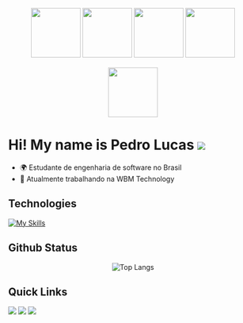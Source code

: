<p align="center">
  <img src="https://media.giphy.com/media/ln7z2eWriiQAllfVcn/giphy.gif" width="100">
  <img src="https://media.giphy.com/media/eNAsjO55tPbgaor7ma/giphy.gif" width="100">
  <img src="https://media.giphy.com/media/KzJkzjggfGN5Py6nkT/giphy.gif" width="100">
  <img src="https://media.giphy.com/media/kH1DBkPNyZPOk0BxrM/giphy.gif" width="100" style="margin-bottom: 20px;">
  <img src="https://media.giphy.com/media/IdyAQJVN2kVPNUrojM/giphy.gif" width="100">
</p>

# Hi! My name is Pedro Lucas ![](https://user-images.githubusercontent.com/18350557/176309783-0785949b-9127-417c-8b55-ab5a4333674e.gif)

* 🌍  Estudante de engenharia de software no Brasil
* 🤝  Atualmente trabalhando na WBM Technology

## Technologies

[![My Skills](https://skillicons.dev/icons?i=react,js,ts,html,css,java,git,github)](https://skillicons.dev)

## Github Status


<div align="center">

![Top Langs](https://github-readme-stats.vercel.app/api/top-langs/?username=pedrolucas444&show_icons=true&theme=algolia)
</div>

## Quick Links
<div> 
  <a href="https://www.instagram.com/pedroo_lss/profilecard/?igsh=N2xwbzE2YXd3YjVl" target="_blank"><img src="https://img.shields.io/badge/-Instagram-%23E4305F?style=for-the-badge&logo=instagram&logoColor=white" target="_blank"></a>
  <a href = "mailto:plsousasilva1000@gmail.com"><img src="https://img.shields.io/badge/-Gmail-%23333?style=for-the-badge&logo=gmail&logoColor=white" target="_blank"></a>
  <a href="https://www.linkedin.com/in/pedrolucas-silva4/" target="_blank"><img src="https://img.shields.io/badge/-LinkedIn-%230077B5?style=for-the-badge&logo=linkedin&logoColor=white" target="_blank"></a> 
  
</div>


